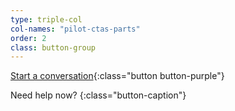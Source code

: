 ```yaml
---
type: triple-col
col-names: "pilot-ctas-parts"
order: 2
class: button-group
---
```


[Start a conversation](http://bit.ly/seekAVL){:class="button button-purple"}

Need help now?
{:class="button-caption"}